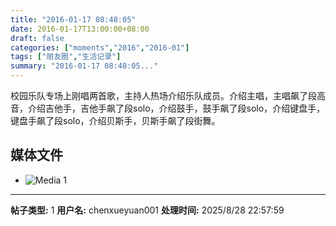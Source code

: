 ```yaml
---
title: "2016-01-17 08:48:05"
date: 2016-01-17T13:00:00+08:00
draft: false
categories: ["moments","2016","2016-01"]
tags: ["朋友圈","生活记录"]
summary: "2016-01-17 08:48:05..."
---
```


校园乐队专场上刚唱两首歌，主持人热场介绍乐队成员。介绍主唱，主唱飙了段高音，介绍吉他手，吉他手飙了段solo，介绍鼓手，鼓手飙了段solo，介绍键盘手，键盘手飙了段solo，介绍贝斯手，贝斯手飙了段街舞。

## 媒体文件

- ![Media 1](/Moments/photos/2016-01-17/201601170848050.jpg)

---

**帖子类型:** 1
**用户名:** chenxueyuan001
**处理时间:** 2025/8/28 22:57:59